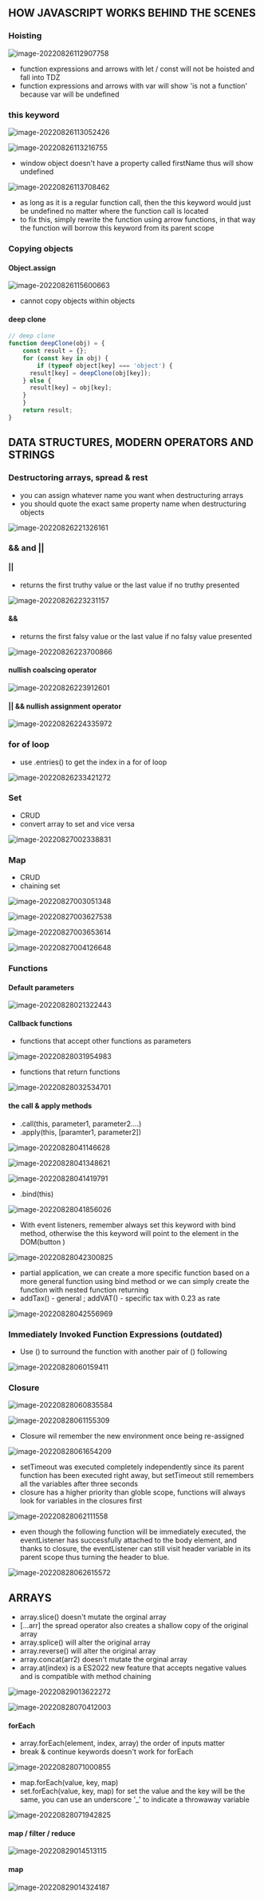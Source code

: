 ## HOW JAVASCRIPT WORKS BEHIND THE SCENES

### Hoisting 

![image-20220826112907758](notes.images/image-20220826112907758.png)

- function expressions and arrows with let / const will not be hoisted and fall into TDZ
- function expressions and arrows with var will show 'is not a function' because var will be undefined



### this	keyword

![image-20220826113052426](notes.images/image-20220826113052426.png)

![image-20220826113216755](notes.images/image-20220826113216755.png)

- window object doesn't have a property called firstName thus will show undefined

![image-20220826113708462](notes.images/image-20220826113708462.png)

- as long as it is a regular function call, then the this keyword would just be undefined no matter where the function call is located
- to fix this, simply rewrite the function using arrow functions, in that way the function will borrow this keyword from its parent scope 



### Copying objects

#### Object.assign

![image-20220826115600663](notes.images/image-20220826115600663.png)

- cannot copy objects within objects



#### deep clone

```javascript
// deep clone
function deepClone(obj) = {
	const result = {};
	for (const key in obj) {
		if (typeof object[key] === 'object') {
      result[key] = deepClone(obj[key]);
    } else {
      result[key] = obj[key];
    }
	}
	return result;
}
```



## DATA STRUCTURES, MODERN OPERATORS AND STRINGS

### Destructoring arrays, spread & rest

- you can assign whatever name you want when destructuring arrays
- you should quote the exact same property name when destructuring objects

![image-20220826221326161](notes.images/image-20220826221326161.png)



### && and ||

#### || 

- returns the first truthy value or the last value if no truthy presented 

![image-20220826223231157](notes.images/image-20220826223231157.png)

 

#### && 

- returns the first falsy  value or the last value if no falsy value presented 

![image-20220826223700866](notes.images/image-20220826223700866.png)

 

#### nullish coalscing operator

![image-20220826223912601](notes.images/image-20220826223912601.png) 

 

#### || && nullish assignment operator

![image-20220826224335972](notes.images/image-20220826224335972.png)



### for of loop

- use .entries() to get the index in a for of loop 

![image-20220826233421272](notes.images/image-20220826233421272.png)



### Set

- CRUD
- convert array to set and vice versa

![image-20220827002338831](notes.images/image-20220827002338831.png)



### Map

- CRUD
- chaining set

![image-20220827003051348](notes.images/image-20220827003051348.png)

![image-20220827003627538](notes.images/image-20220827003627538.png)

![image-20220827003653614](notes.images/image-20220827003653614.png)



![image-20220827004126648](notes.images/image-20220827004126648.png)



### Functions

#### Default parameters 

![image-20220828021322443](notes.images/image-20220828021322443.png)



#### Callback functions

- functions that accept other functions as parameters

![image-20220828031954983](notes.images/image-20220828031954983.png)



- functions that return functions 

![image-20220828032534701](notes.images/image-20220828032534701.png)



#### the call & apply methods

- .call(this, parameter1, parameter2....)
- .apply(this, [paramter1, parameter2])

![image-20220828041146628](notes.images/image-20220828041146628.png)

 ![image-20220828041348621](notes.images/image-20220828041348621.png)

 ![image-20220828041419791](notes.images/image-20220828041419791.png)

 

- .bind(this)

![image-20220828041856026](notes.images/image-20220828041856026.png)

 

- With event listeners, remember always set this keyword with bind method, otherwise the this keyword will point to the element in the DOM(button )

![image-20220828042300825](notes.images/image-20220828042300825.png)



- partial application, we can create a more specific function based on a more general function using bind method or we can simply create the function with nested function returning
- addTax() - general ; addVAT() - specific tax with 0.23 as rate 

![image-20220828042556969](notes.images/image-20220828042556969.png)



### Immediately Invoked Function Expressions (outdated)

- Use () to surround the function with another pair of () following

![image-20220828060159411](notes.images/image-20220828060159411.png)



### Closure

![image-20220828060835584](notes.images/image-20220828060835584.png)

![image-20220828061155309](notes.images/image-20220828061155309.png)



- Closure wil remember the new environment once being re-assigned

![image-20220828061654209](notes.images/image-20220828061654209.png)



- setTimeout was executed completely independently since its parent function has been executed right away, but setTimeout still remembers all the variables after three seconds
- closure has a higher priority than globle scope, functions will always look for variables in the closures first 

![image-20220828062111558](notes.images/image-20220828062111558.png)



- even though the following function will be immediately executed, the eventListener has successfully attached to the body element, and thanks to closure, the eventListener can still visit header variable in its parent scope thus turning the header to blue. 

![image-20220828062615572](notes.images/image-20220828062615572.png)



## ARRAYS

- array.slice() doesn't mutate the orginal array 
- [...arr] the spread operator also creates a shallow copy of the original array 
- array.splice() will alter the original array
- array.reverse() will alter the original array 
- array.concat(arr2) doesn't mutate the orginal array
- array.at(index) is a ES2022 new feature that accepts negative values and is compatible with method chaining

![image-20220829013622272](notes.images/image-20220829013622272.png)

![image-20220828070412003](notes.images/image-20220828070412003.png)



#### forEach

- array.forEach(element, index, array) the order of inputs matter
- break & continue keywords doesn't work for forEach

![image-20220828071000855](notes.images/image-20220828071000855.png)



- map.forEach(value, key, map)
- set.forEach(value, key, map) for set the value and the key will be the same, you can use an underscore '_' to indicate a throwaway variable

![image-20220828071942825](notes.images/image-20220828071942825.png)

 

#### map / filter / reduce

![image-20220829014513115](notes.images/image-20220829014513115.png)



#### map

![image-20220829014324187](notes.images/image-20220829014324187.png)


